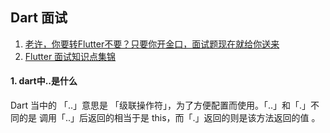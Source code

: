 ## Dart 面试

1. [老许，你要转Flutter不要？只要你开金口，面试题现在就给你送来](https://juejin.cn/post/6844904036076879880)
2. [Flutter 面试知识点集锦](https://juejin.cn/post/6844903843260530701)



#### 1. dart中..是什么

Dart 当中的 「..」意思是 「级联操作符」，为了方便配置而使用。「..」和「.」不同的是 调用「..」后返回的相当于是 this，而「.」返回的则是该方法返回的值 。
